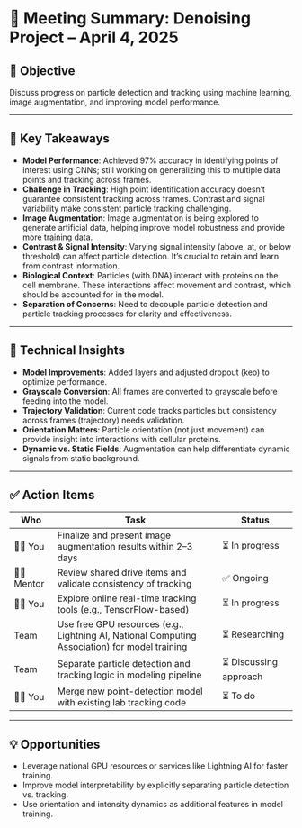 
# 🧠 Meeting Summary: Denoising Project – April 4, 2025

## 🎯 Objective
Discuss progress on particle detection and tracking using machine learning, image augmentation, and improving model performance.

---

## 🔑 Key Takeaways
- **Model Performance**: Achieved 97% accuracy in identifying points of interest using CNNs; still working on generalizing this to multiple data points and tracking across frames.
- **Challenge in Tracking**: High point identification accuracy doesn’t guarantee consistent tracking across frames. Contrast and signal variability make consistent particle tracking challenging.
- **Image Augmentation**: Image augmentation is being explored to generate artificial data, helping improve model robustness and provide more training data.
- **Contrast & Signal Intensity**: Varying signal intensity (above, at, or below threshold) can affect particle detection. It’s crucial to retain and learn from contrast information.
- **Biological Context**: Particles (with DNA) interact with proteins on the cell membrane. These interactions affect movement and contrast, which should be accounted for in the model.
- **Separation of Concerns**: Need to decouple particle detection and particle tracking processes for clarity and effectiveness.

---

## 🧪 Technical Insights
- **Model Improvements**: Added layers and adjusted dropout (keo) to optimize performance.
- **Grayscale Conversion**: All frames are converted to grayscale before feeding into the model.
- **Trajectory Validation**: Current code tracks particles but consistency across frames (trajectory) needs validation.
- **Orientation Matters**: Particle orientation (not just movement) can provide insight into interactions with cellular proteins.
- **Dynamic vs. Static Fields**: Augmentation can help differentiate dynamic signals from static background.

---

## ✅ Action Items

| Who | Task | Status |
|-----|------|--------|
| 🧑‍💻 You | Finalize and present image augmentation results within 2–3 days | ⏳ In progress |
| 🧑‍🏫 Mentor | Review shared drive items and validate consistency of tracking | ✅ Ongoing |
| 🧑‍💻 You | Explore online real-time tracking tools (e.g., TensorFlow-based) | ⏳ In progress |
| Team | Use free GPU resources (e.g., Lightning AI, National Computing Association) for model training | ⏳ Researching |
| Team | Separate particle detection and tracking logic in modeling pipeline | ⏳ Discussing approach |
| 🧑‍💻 You | Merge new point-detection model with existing lab tracking code | ⏳ To do |

---

## 💡 Opportunities
- Leverage national GPU resources or services like Lightning AI for faster training.
- Improve model interpretability by explicitly separating particle detection vs. tracking.
- Use orientation and intensity dynamics as additional features in model training.
